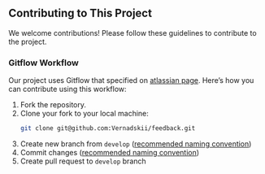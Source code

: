 ## Contributing to This Project

We welcome contributions! Please follow these guidelines to contribute to the project.

### Gitflow Workflow

Our project uses Gitflow that specified on [atlassian page](https://www.atlassian.com/git/tutorials/comparing-workflows/gitflow-workflow). 
Here’s how you can contribute using this workflow:
1. Fork the repository.
2. Clone your fork to your local machine:
   ```bash
   git clone git@github.com:Vernadskii/feedback.git
   ```
3. Create new branch from ```develop``` ([recommended naming convention](https://medium.com/@shinjithkanhangad/git-good-best-practices-for-branch-naming-and-commit-messages-a903b9f08d68))
4. Commit changes ([recommended naming convention](https://gist.github.com/rishavpandey43/84665ffe3cea76400d8e5a1ad7133a79))
5. Create pull request to ```develop``` branch
